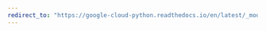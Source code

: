```yaml
---
redirect_to: "https://google-cloud-python.readthedocs.io/en/latest/_modules/google/cloud/error_reporting/util.html"
---
```

